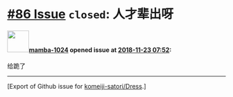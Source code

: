 # [\#86 Issue](https://github.com/komeiji-satori/Dress/issues/86) `closed`: 人才辈出呀

#### <img src="https://avatars.githubusercontent.com/u/19148788?u=774771f0fea075eee29805737d47aa153ab51341&v=4" width="50">[mamba-1024](https://github.com/mamba-1024) opened issue at [2018-11-23 07:52](https://github.com/komeiji-satori/Dress/issues/86):

给跪了




-------------------------------------------------------------------------------



[Export of Github issue for [komeiji-satori/Dress](https://github.com/komeiji-satori/Dress).]
